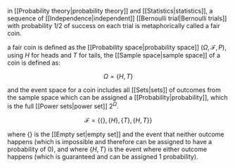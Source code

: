 in [[Probability theory|probability theory]] and [[Statistics|statistics]], a sequence of [[Independence|independent]] [[Bernoulli trial|Bernoulli trials]] with probability $1/2$ of success on each trial is metaphorically called a fair coin.

a fair coin is defined as the [[Probability space|probability space]] ($\Omega,\mathcal{F},P$), using $H$ for heads and $T$ for tails, the [[Sample space|sample space]] of a coin is defined as:

$$
\Omega=\{H,T\}
$$

and the event space for a coin includes all [[Sets|sets]] of outcomes from the sample space which can be assigned a [[Probability|probability]], which is the full [[Power sets|power set]] $2^{\Omega}$.

$$
\mathcal{F}=\{\{\},\{H\},\{T\},\{H,T\}\}
$$

where $\{\}$ is the [[Empty set|empty set]] and the event that neither outcome happens (which is impossible and therefore can be assigned to have a probability of $0$), and where $\{H,T\}$ is the event where either outcome happens (which is guaranteed and can be assigned $1$ probability).